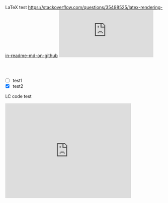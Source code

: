 LaTeX test
https://stackoverflow.com/questions/35498525/latex-rendering-in-readme-md-on-github
![equation](http://latex.codecogs.com/gif.latex?O_t%3D%5Ctext%20%7B%20Onset%20event%20at%20time%20bin%20%7D%20t)

<br><br>
- [ ] test1  
- [x] test2  

LC code test
<iframe src="https://leetcode.com/playground/rWuvY2hN/shared" frameBorder="0" width="400" height="300">

<br><br>
- [ ] test1  
- [x] test2  
